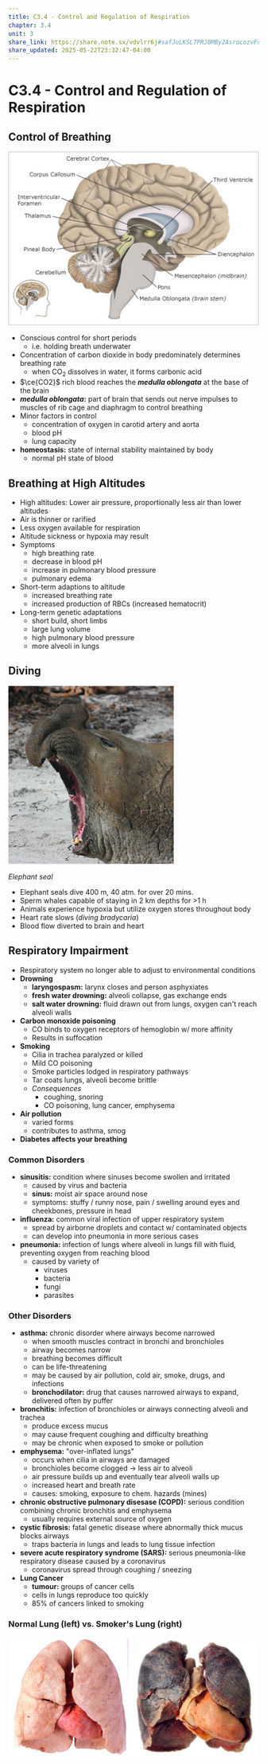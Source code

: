 ```yaml
---
title: C3.4 - Control and Regulation of Respiration
chapter: 3.4
unit: 3
share_link: https://share.note.sx/vdvlrr6j#safJuLKSL7PRJ0MBy2AsrocozvFqZ2MoRvJ6GuLu2qQ
share_updated: 2025-05-22T23:32:47-04:00
---
```


# C3.4 - Control and Regulation of Respiration

## Control of Breathing

![Diagram of the brain](img/c3.4/c3.4-brain.png)

- Conscious control for short periods
	- i.e. holding breath underwater
- Concentration of carbon dioxide in body predominately determines breathing rate
	- when CO<sub>2</sub> dissolves in water, it forms carbonic acid
- $\ce{CO2}$ rich blood reaches the ***medulla oblongata*** at the base of the brain
- ***medulla oblongata*:** part of brain that sends out nerve impulses to muscles of rib cage and diaphragm to control breathing
- Minor factors in control
	- concentration of oxygen in carotid artery and aorta
	- blood pH
	- lung capacity
- **homeostasis:** state of internal stability maintained by body
	- normal pH state of blood

## Breathing at High Altitudes

- High altitudes: Lower air pressure, proportionally less air than lower altitudes
- Air is thinner or rarified
- Less oxygen available for respiration
- Altitude sickness or hypoxia may result
- Symptoms
	- high breathing rate
	- decrease in blood pH
	- increase in pulmonary blood pressure
	- pulmonary edema
- Short-term adaptions to altitude
	- increased breathing rate
	- increased production of RBCs (increased hematocrit)
- Long-term genetic adaptations
	- short build, short limbs
	- large lung volume
	- high pulmonary blood pressure
	- more alveoli in lungs

## Diving

![Elephant seal](img/c3.4/c3.4-elephant-seal.png)

*Elephant seal*

- Elephant seals dive 400 m, 40 atm. for over 20 mins.
- Sperm whales capable of staying in 2 km depths for >1 h
- Animals experience hypoxia but utilize oxygen stores throughout body
- Heart rate slows (*diving bradycaria*)
- Blood flow diverted to brain and heart

## Respiratory Impairment

- Respiratory system no longer able to adjust to environmental conditions
- **Drowning**
	- **laryngospasm:** larynx closes and person asphyxiates
	- **fresh water drowning:** alveoli collapse, gas exchange ends
	- **salt water drowning:** fluid drawn out from lungs, oxygen can't reach alveoli walls
- **Carbon monoxide poisoning**
	- CO binds to oxygen receptors of hemoglobin w/ more affinity
	- Results in suffocation
- **Smoking**
	- Cilia in trachea paralyzed or killed
	- Mild CO poisoning
	- Smoke particles lodged in respiratory pathways
	- Tar coats lungs, alveoli become brittle
	- *Consequences*
		- coughing, snoring
		- CO poisoning, lung cancer, emphysema
- **Air pollution**
	- varied forms
	- contributes to asthma, smog
- **Diabetes affects your breathing**

### Common Disorders

- **sinusitis:** condition where sinuses become swollen and irritated
	- caused by virus and bacteria
	- **sinus:** moist air space around nose
	- symptoms: stuffy / runny nose, pain / swelling around eyes and cheekbones, pressure in head
- **influenza:** common viral infection of upper respiratory system
	- spread by airborne droplets and contact w/ contaminated objects
	- can develop into pneumonia in more serious cases
- **pneumonia:** infection of lungs where alveoli in lungs fill with fluid, preventing oxygen from reaching blood
	- caused by variety of
		- viruses
		- bacteria
		- fungi
		- parasites

### Other Disorders

- **asthma:** chronic disorder where airways become narrowed
	- when smooth muscles contract in bronchi and bronchioles
	- airway becomes narrow
	- breathing becomes difficult
	- can be life-threatening
	- may be caused by air pollution, cold air, smoke, drugs, and infections
	- **bronchodilator:** drug that causes narrowed airways to expand, delivered often by puffer
- **bronchitis:** infection of bronchioles or airways connecting alveoli and trachea
	- produce excess mucus
	- may cause frequent coughing and difficulty breathing
	- may be chronic when exposed to smoke or pollution
- **emphysema:** "over-inflated lungs"
	- occurs when cilia in airways are damaged
	- bronchioles become clogged &rarr; less air to alveoli
	- air pressure builds up and eventually tear alveoli walls up
	- increased heart and breath rate
	- causes: smoking, exposure to chem. hazards (mines)
- **chronic obstructive pulmonary disesase (COPD):** serious condition combining chronic bronchitis and emphysema
	- usually requires external source of oxygen
- **cystic fibrosis:** fatal genetic disease where abnormally thick mucus blocks airways
	- traps bacteria in lungs and leads to lung tissue infection
- **severe acute respiratory syndrome (SARS):** serious pneumonia-like respiratory disease caused by a coronavirus
	- coronavirus spread through coughing / sneezing
- **Lung Cancer**
	- **tumour:** groups of cancer cells
	- cells in lungs reproduce too quickly
	- 85% of cancers linked to smoking

### Normal Lung (left) vs. Smoker's Lung (right)

![Normal lung vs. smoker's lung](img/c3.4/c3.4-norm-v-smokers-lung.png)